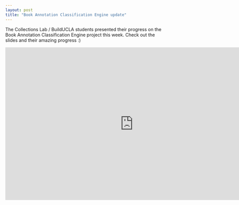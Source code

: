 ```yaml
---
layout: post
title: "Book Annotation Classification Engine update"
---
```


The Collections Lab / BuildUCLA students presented their progress on the Book Annotation Classification Engine project this week. Check out the slides and their amazing progress :)
<!--excerpt-->

<iframe src="https://docs.google.com/presentation/d/e/2PACX-1vTo15rVUvGh8R4FWgojw1K6z9_wCnEaPy4Qr-ZeHrfi5e2kIa0yVnlhBWd3HFBAf-lkn5YfPtB7Wlzc/embed?start=false&loop=false&delayms=3000" frameborder="0" width="800" height="479" allowfullscreen="true" mozallowfullscreen="true" webkitallowfullscreen="true"></iframe>
